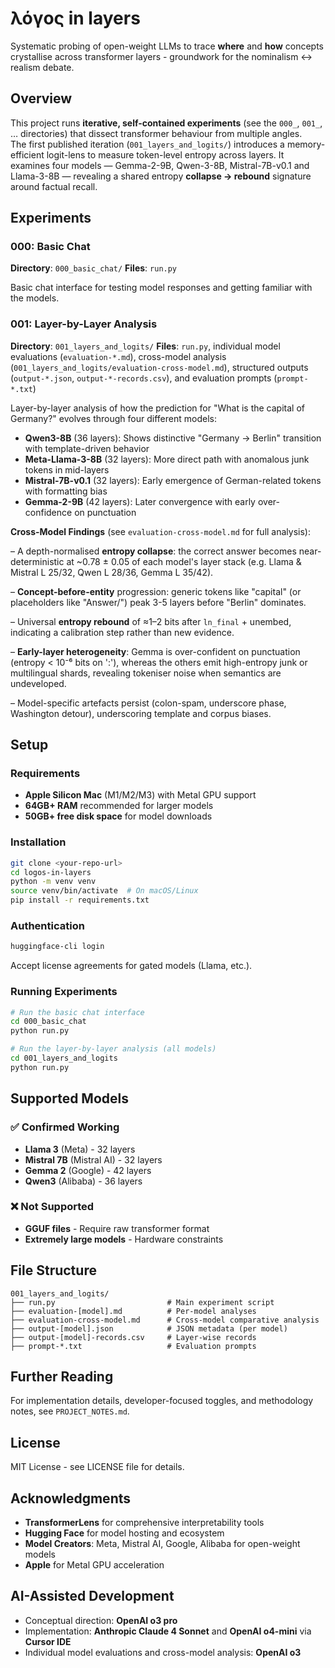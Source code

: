 # λόγος in layers

Systematic probing of open-weight LLMs to trace **where** and **how** concepts crystallise across transformer layers - groundwork for the nominalism ↔ realism debate.

## Overview

This project runs **iterative, self-contained experiments** (see the `000_`, `001_`, … directories) that dissect transformer behaviour from multiple angles.  
The first published iteration (`001_layers_and_logits/`) introduces a memory-efficient logit-lens to measure token-level entropy across layers. It examines four models — Gemma-2-9B, Qwen-3-8B, Mistral-7B-v0.1 and Llama-3-8B — revealing a shared entropy **collapse → rebound** signature around factual recall. 

## Experiments

### 000: Basic Chat
**Directory**: `000_basic_chat/`
**Files**: `run.py`

Basic chat interface for testing model responses and getting familiar with the models.

### 001: Layer-by-Layer Analysis
**Directory**: `001_layers_and_logits/`
**Files**: `run.py`, individual model evaluations (`evaluation-*.md`), cross-model analysis (`001_layers_and_logits/evaluation-cross-model.md`), structured outputs (`output-*.json`, `output-*-records.csv`), and evaluation prompts (`prompt-*.txt`)

Layer-by-layer analysis of how the prediction for "What is the capital of Germany?" evolves through four different models:

- **Qwen3-8B** (36 layers): Shows distinctive "Germany → Berlin" transition with template-driven behavior
- **Meta-Llama-3-8B** (32 layers): More direct path with anomalous junk tokens in mid-layers  
- **Mistral-7B-v0.1** (32 layers): Early emergence of German-related tokens with formatting bias
- **Gemma-2-9B** (42 layers): Later convergence with early over-confidence on punctuation


**Cross-Model Findings** (see `evaluation-cross-model.md` for full analysis):

– A depth-normalised **entropy collapse**: the correct answer becomes near-deterministic at ~0.78 ± 0.05 of each model's layer stack (e.g. Llama & Mistral L 25/32, Qwen L 28/36, Gemma L 35/42).

– **Concept-before-entity** progression: generic tokens like "capital" (or placeholders like "Answer/") peak 3-5 layers before "Berlin" dominates.

– Universal **entropy rebound** of ≈1–2 bits after `ln_final` + unembed, indicating a calibration step rather than new evidence.

– **Early-layer heterogeneity**: Gemma is over-confident on punctuation (entropy < 10⁻⁶ bits on ':'), whereas the others emit high-entropy junk or multilingual shards, revealing tokeniser noise when semantics are undeveloped.

– Model-specific artefacts persist (colon-spam, underscore phase, Washington detour), underscoring template and corpus biases.

## Setup

### Requirements
- **Apple Silicon Mac** (M1/M2/M3) with Metal GPU support
- **64GB+ RAM** recommended for larger models
- **50GB+ free disk space** for model downloads

### Installation

```bash
git clone <your-repo-url>
cd logos-in-layers
python -m venv venv
source venv/bin/activate  # On macOS/Linux
pip install -r requirements.txt
```

### Authentication

```bash
huggingface-cli login
```

Accept license agreements for gated models (Llama, etc.).

### Running Experiments

```bash
# Run the basic chat interface
cd 000_basic_chat
python run.py

# Run the layer-by-layer analysis (all models)
cd 001_layers_and_logits
python run.py
```

## Supported Models

### ✅ Confirmed Working
- **Llama 3** (Meta) - 32 layers
- **Mistral 7B** (Mistral AI) - 32 layers  
- **Gemma 2** (Google) - 42 layers
- **Qwen3** (Alibaba) - 36 layers

### ❌ Not Supported
- **GGUF files** - Require raw transformer format
- **Extremely large models** - Hardware constraints


## File Structure

```
001_layers_and_logits/
├── run.py                         # Main experiment script
├── evaluation-[model].md          # Per-model analyses  
├── evaluation-cross-model.md      # Cross-model comparative analysis
├── output-[model].json            # JSON metadata (per model)
├── output-[model]-records.csv     # Layer-wise records
├── prompt-*.txt                   # Evaluation prompts
```

## Further Reading

For implementation details, developer-focused toggles, and methodology notes, see `PROJECT_NOTES.md`. 

## License

MIT License - see LICENSE file for details.

## Acknowledgments

- **TransformerLens** for comprehensive interpretability tools
- **Hugging Face** for model hosting and ecosystem
- **Model Creators**: Meta, Mistral AI, Google, Alibaba for open-weight models
- **Apple** for Metal GPU acceleration

## AI-Assisted Development
- Conceptual direction: **OpenAI o3 pro**
- Implementation: **Anthropic Claude 4 Sonnet** and **OpenAI o4-mini** via **Cursor IDE** 
- Individual model evaluations and cross-model analysis: **OpenAI o3**

